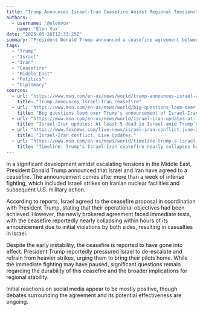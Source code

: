 ```yaml
---
title: "Trump Announces Israel-Iran Ceasefire Amidst Regional Tensions"
authors:
  - username: '@elenvox'
    name: 'Elen Vox'
date: "2025-06-26T12:33:25Z"
summary: "President Donald Trump announced a ceasefire agreement between Israel and Iran, aimed at halting over a week of hostilities, though the deal faced immediate challenges and raised questions about its long-term stability."
tags:
  - "Trump"
  - "Israel"
  - "Iran"
  - "Ceasefire"
  - "Middle East"
  - "Politics"
  - "Diplomacy"
sources:
  - url: "https://www.msn.com/en-us/news/world/trump-announces-israel-and-iran-have-agreed-to-a-ceasefire/ar-AA1Hhr0a"
    title: "Trump announces Israel-Iran ceasefire"
  - url: "https://www.msn.com/en-us/news/world/big-questions-loom-over-trumps-announcement-of-israel-iran-ceasefire-deal/ar-AA1HiJAB"
    title: "Big questions loom over Trump's announcement of Israel-Iran ceasefire deal"
  - url: "https://www.msn.com/en-us/news/world/israel-iran-updates-at-least-5-dead-in-israel-amid-trumps-ceasefire-announcement/ar-AA1HdRkZ"
    title: "Israel-Iran updates: At least 5 dead in Israel amid Trump's ceasefire announcement"
  - url: "https://www.foxnews.com/live-news/israel-iran-conflict-june-24-2025"
    title: "Israel-Iran conflict. Live Updates."
  - url: "https://www.msn.com/en-us/news/world/timeline-trump-s-israel-iran-ceasefire-nearly-collapses-hours-after-announcement/ar-AA1HkyJV"
    title: "Timeline: Trump's Israel-Iran ceasefire nearly collapses hours after announcement"
---
```


In a significant development amidst escalating tensions in the Middle East, President Donald Trump announced that Israel and Iran have agreed to a ceasefire. The announcement comes after more than a week of intense fighting, which included Israeli strikes on Iranian nuclear facilities and subsequent U.S. military action.

According to reports, Israel agreed to the ceasefire proposal in coordination with President Trump, stating that their operational objectives had been achieved. However, the newly brokered agreement faced immediate tests, with the ceasefire reportedly nearly collapsing within hours of its announcement due to initial violations by both sides, resulting in casualties in Israel.

Despite the early instability, the ceasefire is reported to have gone into effect. President Trump reportedly pressured Israel to de-escalate and refrain from heavier strikes, urging them to bring their pilots home. While the immediate fighting may have paused, significant questions remain regarding the durability of this ceasefire and the broader implications for regional stability.

Initial reactions on social media appear to be mostly positive, though debates surrounding the agreement and its potential effectiveness are ongoing.

